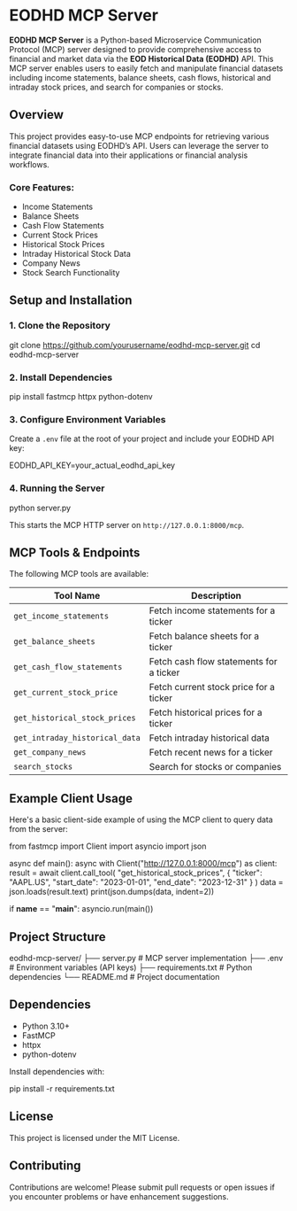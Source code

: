 # EODHD MCP Server

**EODHD MCP Server** is a Python-based Microservice Communication Protocol (MCP) server designed to provide comprehensive access to financial and market data via the **EOD Historical Data (EODHD)** API. This MCP server enables users to easily fetch and manipulate financial datasets including income statements, balance sheets, cash flows, historical and intraday stock prices, and search for companies or stocks.

## Overview

This project provides easy-to-use MCP endpoints for retrieving various financial datasets using EODHD’s API. Users can leverage the server to integrate financial data into their applications or financial analysis workflows.

### Core Features:

- Income Statements
- Balance Sheets
- Cash Flow Statements
- Current Stock Prices
- Historical Stock Prices
- Intraday Historical Stock Data
- Company News
- Stock Search Functionality

## Setup and Installation

### 1. Clone the Repository

git clone https://github.com/yourusername/eodhd-mcp-server.git
cd eodhd-mcp-server

### 2. Install Dependencies

pip install fastmcp httpx python-dotenv

### 3. Configure Environment Variables

Create a `.env` file at the root of your project and include your EODHD API key:

EODHD_API_KEY=your_actual_eodhd_api_key

### 4. Running the Server

python server.py

This starts the MCP HTTP server on `http://127.0.0.1:8000/mcp`.

## MCP Tools & Endpoints

The following MCP tools are available:

| Tool Name                      | Description                             |
| ------------------------------ | --------------------------------------- |
| `get_income_statements`        | Fetch income statements for a ticker    |
| `get_balance_sheets`           | Fetch balance sheets for a ticker       |
| `get_cash_flow_statements`     | Fetch cash flow statements for a ticker |
| `get_current_stock_price`      | Fetch current stock price for a ticker  |
| `get_historical_stock_prices`  | Fetch historical prices for a ticker    |
| `get_intraday_historical_data` | Fetch intraday historical data          |
| `get_company_news`             | Fetch recent news for a ticker          |
| `search_stocks`                | Search for stocks or companies          |

## Example Client Usage

Here's a basic client-side example of using the MCP client to query data from the server:

from fastmcp import Client
import asyncio
import json

async def main():
    async with Client("http://127.0.0.1:8000/mcp") as client:
        result = await client.call_tool(
            "get_historical_stock_prices",
            {
                "ticker": "AAPL.US",
                "start_date": "2023-01-01",
                "end_date": "2023-12-31"
            }
        )
        data = json.loads(result.text)
        print(json.dumps(data, indent=2))

if __name__ == "__main__":
    asyncio.run(main())

## Project Structure

eodhd-mcp-server/
├── server.py                # MCP server implementation
├── .env                     # Environment variables (API keys)
├── requirements.txt         # Python dependencies
└── README.md                # Project documentation

## Dependencies

* Python 3.10+
* FastMCP
* httpx
* python-dotenv

Install dependencies with:

pip install -r requirements.txt

## License

This project is licensed under the MIT License.

## Contributing

Contributions are welcome! Please submit pull requests or open issues if you encounter problems or have enhancement suggestions.


